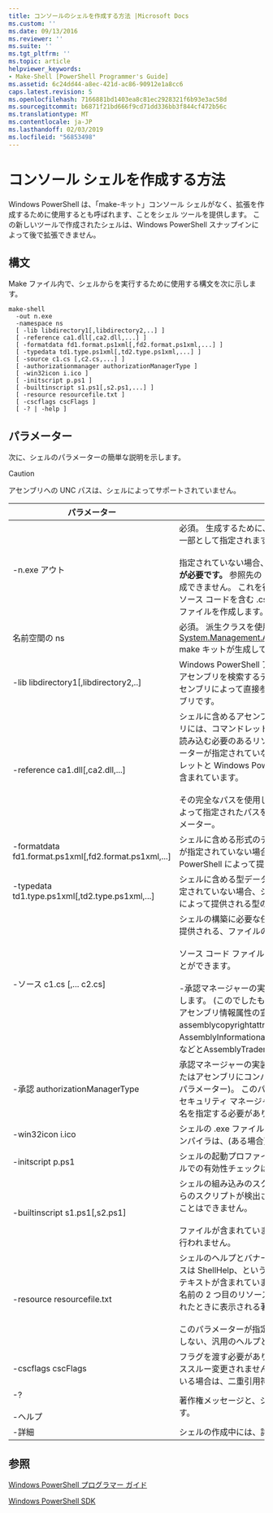 ```yaml
---
title: コンソールのシェルを作成する方法 |Microsoft Docs
ms.custom: ''
ms.date: 09/13/2016
ms.reviewer: ''
ms.suite: ''
ms.tgt_pltfrm: ''
ms.topic: article
helpviewer_keywords:
- Make-Shell [PowerShell Programmer's Guide]
ms.assetid: 6c24dd44-a8ec-421d-ac86-90912e1a8cc6
caps.latest.revision: 5
ms.openlocfilehash: 7166881bd1403ea8c81ec2928321f6b93e3ac58d
ms.sourcegitcommit: b6871f21bd666f9cd71dd336bb3f844cf472b56c
ms.translationtype: MT
ms.contentlocale: ja-JP
ms.lasthandoff: 02/03/2019
ms.locfileid: "56853498"
---
```

# <a name="how-to-create-a-console-shell"></a>コンソール シェルを作成する方法

Windows PowerShell は、「make-キット」コンソール シェルがなく、拡張を作成するために使用するとも呼ばれます、ことをシェル ツールを提供します。 この新しいツールで作成されたシェルは、Windows PowerShell スナップインによって後で拡張できません。

## <a name="syntax"></a>構文

Make ファイル内で、シェルからを実行するために使用する構文を次に示します。

```
make-shell
  -out n.exe
  -namespace ns
  [ -lib libdirectory1[,libdirectory2,..] ]
  [ -reference ca1.dll[,ca2.dll,...] ]
  [ -formatdata fd1.format.ps1xml[,fd2.format.ps1xml,...] ]
  [ -typedata td1.type.ps1xml[,td2.type.ps1xml,...] ]
  [ -source c1.cs [,c2.cs,...] ]
  [ -authorizationmanager authorizationManagerType ]
  [ -win32icon i.ico ]
  [ -initscript p.ps1 ]
  [ -builtinscript s1.ps1[,s2.ps1,...] ]
  [ -resource resourcefile.txt ]
  [ -cscflags cscFlags ]
  [ -? | -help ]
```

## <a name="parameters"></a>パラメーター

次に、シェルのパラメーターの簡単な説明を示します。

> [!CAUTION]
> アセンブリへの UNC パスは、シェルによってサポートされていません。

|パラメーター|説明|
|---------------|-----------------|
|-n.exe アウト|必須。 生成するために、シェルの名前。 パスは、このパラメーターの一部として指定されます。<br /><br /> 指定されていない場合、シェルでこの値に".exe"が追加されます。 **注意が必要です。** 参照先の .dll ファイルと同じ名前では、出力ファイルを作成できません。 これを行う場合、シェルのツールは、コマンドレット ソース コードを含む .cs ファイルが上書きされますが、同じ名前の .cs ファイルを作成します。|
|名前空間の ns|必須。 派生クラスを使用する名前空間[System.Management.Automation.Runspaces.Runspaceconfiguration](/dotnet/api/System.Management.Automation.Runspaces.RunspaceConfiguration) make キットが生成してコンパイルするクラス。|
|-lib libdirectory1[,libdirectory2,..]|Windows PowerShell アセンブリで指定されたアセンブリを含め、.NET アセンブリを検索するディレクトリ、`reference`パラメーター、別のアセンブリによって直接参照されるアセンブリと .NET のシステム アセンブリです。|
|-reference ca1.dll[,ca2.dll,...]|シェルに含めるアセンブリのコンマ区切りのリスト。 これらのアセンブリには、コマンドレットとプロバイダーのアセンブリだけでなくすべて読み込む必要のあるリソース アセンブリが含まれています。 このパラメーターが指定されていない場合、シェルが生成されますをコア コマンドレットと Windows PowerShell によって提供されるプロバイダーのみが含まれています。<br /><br /> その完全なパスを使用して、アセンブリを指定することができます、によって指定されたパスを使用するための検索それ以外の場合、`lib`パラメーター。|
|-formatdata fd1.format.ps1xml[,fd2.format.ps1xml,...]|シェルに含める形式のデータのコンマ区切りの一覧。 このパラメーターが指定されていない場合、シェルが生成されますを Windows PowerShell によって提供される形式のデータのみが含まれています。|
|-typedata td1.type.ps1xml[,td2.type.ps1xml,...]|シェルに含める型データのコンマ区切りの一覧。 このパラメーターが指定されていない場合、シェルが生成されますを Windows PowerShell によって提供される型のデータのみが含まれています。|
|-ソース c1.cs [,... c2.cs]|シェルの構築に必要な任意のソース コードを含むシェル開発者によって提供される、ファイルの名前。<br /><br /> ソース コード ファイルには、次のソース コードのいずれかを含めることができます。<br /><br /> -承認マネージャーの実装を既定の承認マネージャーのオーバーライドします。 (このでしたも指定するアセンブリにコンパイルされます。)<br />アセンブリ情報属性の宣言: AssemblyCompanyAttribute、assemblycopyrightattribute も、AssemblyFileVersionAttribute AssemblyInformationalVersionAttribute、AssemblyProductAttribute などとAssemblyTrademarkAttribute します。|
|-承認 authorizationManagerType|承認マネージャーの実装を含む型。 ソース コードで定義されているまたはアセンブリにコンパイルするには、この (で指定された、`reference`パラメーター)。 このパラメーターが指定されていない場合は、既定のセキュリティ マネージャーが使用されます。 名前空間を含む、完全な型名を指定する必要があります。|
|-win32icon i.ico|シェルの .exe ファイルのアイコン。 指定しない場合、シェルは、c# コンパイラは、(ある場合) を含むアイコンにがあります。|
|-initscript p.ps1|シェルの起動プロファイル。 ファイルが含まれる"としてでは、";シェルでの有効性チェックは行われません。|
|-builtinscript s1.ps1[,s2.ps1]|シェルの組み込みのスクリプトの一覧。 パスが、スクリプトの前にこれらのスクリプトが検出され、シェルがビルドされたら、その内容を変更ことはできません。<br /><br /> ファイルが含まれています"としてでは、";シェルでの有効性チェックは行われません。|
|-resource resourcefile.txt|シェルのヘルプとバナーのリソースを含む .txt ファイル。 最初のリソースは ShellHelp、という名前で、シェルが起動された場合に表示されるテキストが含まれています、`help`パラメーター。 ShellBanner、という名前の 2 つ目のリソースは、テキストと、シェルは対話モードで起動されたときに表示される著作権情報が含まれています。<br /><br /> このパラメーターが指定されていない、またはこれらのリソースが存在しない、汎用のヘルプとバナー使用されます。|
|-cscflags cscFlags|フラグを渡す必要がありますが、C#コンパイラ (csc.exe)。 これらはパススルー変更されません。 このパラメーターには、スペースが含まれている場合は、二重引用符で囲む必要があります。|
|-?<br /><br /> -ヘルプ|著作権メッセージと、シェル コマンド ライン オプションが表示されます。|
|-詳細|シェルの作成中には、詳細情報を表示します。|

## <a name="see-also"></a>参照

[Windows PowerShell プログラマー ガイド](./windows-powershell-programmer-s-guide.md)

[Windows PowerShell SDK](../windows-powershell-reference.md)